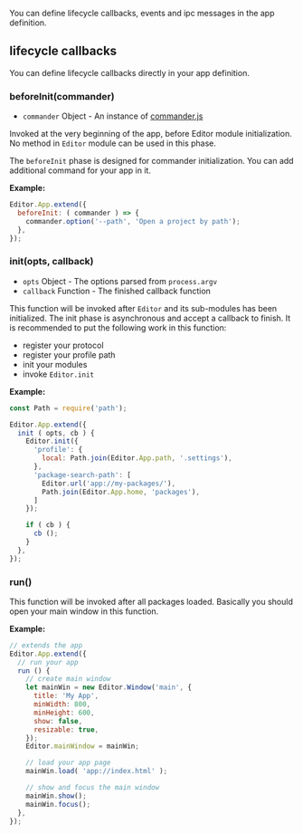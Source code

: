 You can define lifecycle callbacks, events and ipc messages in the app definition.

## lifecycle callbacks

You can define lifecycle callbacks directly in your app definition.

### beforeInit(commander)

 - `commander` Object - An instance of [commander.js](https://github.com/tj/commander.js)

Invoked at the very beginning of the app, before Editor module initialization. No method in `Editor` module can be used in this phase.

The `beforeInit` phase is designed for commander initialization. You can add additional command for your app in it.

**Example:**

```javascript
Editor.App.extend({
  beforeInit: ( commander ) => {
    commander.option('--path', 'Open a project by path');
  },
});
```

### init(opts, callback)

 - `opts` Object - The options parsed from `process.argv`
 - `callback` Function - The finished callback function

This function will be invoked after `Editor` and its sub-modules has been initialized. The init phase is asynchronous and accept a callback to finish. It is recommended to put the following work in this function:

 - register your protocol
 - register your profile path
 - init your modules
 - invoke `Editor.init`

**Example:**

```javascript
const Path = require('path');

Editor.App.extend({
  init ( opts, cb ) {
    Editor.init({
      'profile': {
        local: Path.join(Editor.App.path, '.settings'),
      },
      'package-search-path': [
        Editor.url('app://my-packages/'),
        Path.join(Editor.App.home, 'packages'),
      ]
    });

    if ( cb ) {
      cb ();
    }
  },
});
```

### run()

This function will be invoked after all packages loaded. Basically you should open your main window in this function.

**Example:**

```javascript
// extends the app
Editor.App.extend({
  // run your app
  run () {
    // create main window
    let mainWin = new Editor.Window('main', {
      title: 'My App',
      minWidth: 800,
      minHeight: 600,
      show: false,
      resizable: true,
    });
    Editor.mainWindow = mainWin;

    // load your app page
    mainWin.load( 'app://index.html' );

    // show and focus the main window
    mainWin.show();
    mainWin.focus();
  },
});
```
